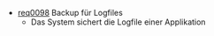   * [req0098](https://github.com/DomainDrivenArchitecture/ddaRequirement/blob/master/en/requirements/req0098.md) Backup für Logfiles
    * Das System sichert die Logfile einer Applikation
